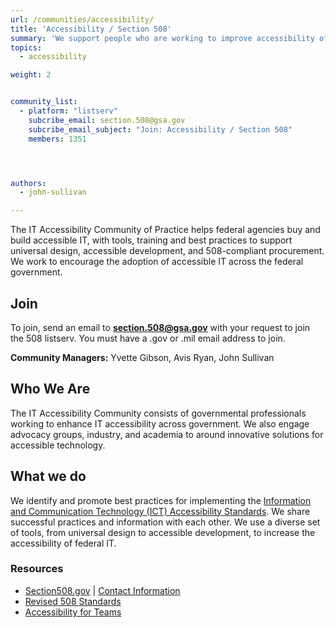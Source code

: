 ```yaml
---
url: /communities/accessibility/
title: 'Accessibility / Section 508'
summary: 'We support people who are working to improve accessibility of information technology.'
topics:
  - accessibility

weight: 2


community_list:
  - platform: "listserv"
    subcribe_email: section.508@gsa.gov
    subcribe_email_subject: "Join: Accessibility / Section 508"
    members: 1351




authors:
  - john-sullivan

---
```


The IT Accessibility Community of Practice helps federal agencies buy and build accessible IT, with tools, training and best practices to support universal design, accessible development, and 508-compliant procurement. We work to encourage the adoption of accessible IT across the federal government.


## Join
To join, send an email to [**section.508@gsa.gov**](mailto:section.508@gsa.gov) with your request to join the 508 listserv. You must have a .gov or .mil email address to join.


**Community Managers:** Yvette Gibson, Avis Ryan, John Sullivan


## Who We Are

The IT Accessibility Community consists of governmental professionals working to enhance IT accessibility across government. We also engage advocacy groups, industry, and academia to around innovative solutions for accessible technology.


## What we do
We identify and promote best practices for implementing the [Information and Communication Technology (ICT) Accessibility Standards](https://www.access-board.gov/guidelines-and-standards/communications-and-it/about-the-ict-refresh/final-rule/text-of-the-standards-and-guidelines). We share successful practices and information with each other. We use a diverse set of tools, from universal design to accessible development, to increase the accessibility of federal IT.


### Resources
- [Section508.gov](https://www.section508.gov) | [Contact Information](https://www.section508.gov/content/contact-us)
- [Revised 508 Standards](https://www.access-board.gov/guidelines-and-standards/communications-and-it/about-the-ict-refresh/final-rule/text-of-the-standards-and-guidelines)
- [Accessibility for Teams](https://accessibility.digital.gov)
